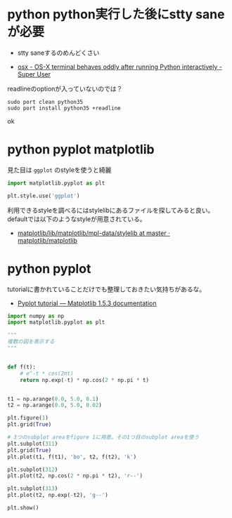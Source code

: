 # python python実行した後にstty saneが必要

- stty saneするのめんどくさい

- [osx - OS-X terminal behaves oddly after running Python interactively - Super User](http://superuser.com/questions/983755/os-x-terminal-behaves-oddly-after-running-python-interactively)

readlineのoptionが入っていないのでは？

```
sudo port clean python35
sudo port install python35 +readline
```

ok

# python pyplot matplotlib

見た目は `ggplot` のstyleを使うと綺麗

```python
import matplotlib.pyplot as plt

plt.style.use('ggplot')
```

利用できるstyleを調べるにはstylelibにあるファイルを探してみると良い。defaultでは以下のようなstyleが用意されている。

- [matplotlib/lib/matplotlib/mpl-data/stylelib at master · matplotlib/matplotlib](https://github.com/matplotlib/matplotlib/tree/master/lib/matplotlib/mpl-data/stylelib)

# python pyplot

tutorialに書かれていることだけでも整理しておきたい気持ちがあるな。

- [Pyplot tutorial — Matplotlib 1.5.3 documentation](http://matplotlib.org/users/pyplot_tutorial.html)


```python
import numpy as np
import matplotlib.pyplot as plt

"""
複数の図を表示する
"""


def f(t):
    # e^-t * cos(2πt)
    return np.exp(-t) * np.cos(2 * np.pi * t)


t1 = np.arange(0.0, 5.0, 0.1)
t2 = np.arange(0.0, 5.0, 0.02)

plt.figure(1)
plt.grid(True)

# 3つのsubplot areaをfigure 1に用意。その1つ目のsubplot areaを使う
plt.subplot(311)
plt.grid(True)
plt.plot(t1, f(t1), 'bo', t2, f(t2), 'k')

plt.subplot(312)
plt.plot(t2, np.cos(2 * np.pi * t2), 'r--')

plt.subplot(313)
plt.plot(t2, np.exp(-t2), 'g--')

plt.show()
```
